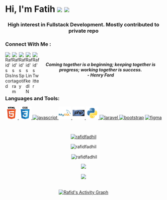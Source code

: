 # Hi, I'm Fatih <img src="https://media.giphy.com/media/hvRJCLFzcasrR4ia7z/giphy.gif" width=25> ![](https://visitor-badge.glitch.me/badge?page_id=itsmeshibintmz.itsmeshibintmz&style=default)
<h3 align="center">High interest in Fullstack Development. Mostly contributed to private repo </h3>
<div align="center"> 

</div>
<h3>Connect With Me :</h3>
<p align="left">
<a href="https://discordapp.com/channels/@me/Rafid Fadhil#5544/">
  <img align="left" alt="Rafid's Discord" width="22px" src="https://raw.githubusercontent.com/peterthehan/peterthehan/master/assets/discord.svg" />
</a>
<a href="https://www.instagram.com/rafidfadhill/">
  <img align="left" alt="Rafid's Instagram" width="22px" src="https://raw.githubusercontent.com/rahuldkjain/github-profile-readme-generator/master/src/images/icons/Social/instagram.svg" />
</a>
<a href="https://open.spotify.com/user/sa88ks6b7mub5o1shw356if8y?si=9290ff969a8742f4">
  <img align="left" alt="Rafid's Spotify" width="22px" src="https://github.com/rahuldkjain/github-profile-readme-generator/blob/master/src/images/icons/Social/spotify.svg" />
</a>
<a href="https://www.linkedin.com/in/rafidfadhil/">
  <img align="left" alt="Rafid's LinkedIN" width="22px" src="https://raw.githubusercontent.com/peterthehan/peterthehan/master/assets/linkedin.svg" />
</a>
<a href="https://twitter.com/rafidfadhil5">
  <img align="left" alt="Rafid's Twitter" width="22px" src="https://raw.githubusercontent.com/peterthehan/peterthehan/master/assets/twitter.svg" />
</a> 
<br />
</h1>

<p align='center'><em><b>Coming together is a beginning; keeping together is progress; working together is success.</b></em>
<br/>
 <em><b>- Henry Ford</b></em>
<br><br/>
<br>
<h3>Languages and Tools:</h3>
<p>
  <a href="https://www.w3.org/html/" target="_blank"> <img src="https://raw.githubusercontent.com/devicons/devicon/master/icons/html5/html5-original-wordmark.svg" alt="html5" width="40" height="40"/> </a> 
  <a href="https://www.w3schools.com/css/" target="_blank"> <img src="https://raw.githubusercontent.com/devicons/devicon/master/icons/css3/css3-original-wordmark.svg" alt="css3" width="40" height="40"/> </a> 
  <a href="https://www.javascript.com/" target="_blank"> <img src="https://cdn.jsdelivr.net/gh/devicons/devicon/icons/javascript/javascript-original.svg" alt="javascript" width="40" height="40"/> </a> 
  <a href="https://www.mysql.com/" target="_blank"> <img src="https://raw.githubusercontent.com/devicons/devicon/master/icons/mysql/mysql-original-wordmark.svg" alt="mysql" width="40" height="40"/> </a> 
  <a href="https://www.php.net" target="_blank"> <img src="https://raw.githubusercontent.com/devicons/devicon/master/icons/php/php-original.svg" alt="php" width="40" height="40"/> </a> 
  <a href="https://www.python.org" target="_blank"> <img src="https://raw.githubusercontent.com/devicons/devicon/master/icons/python/python-original.svg" alt="python" width="40" height="40"/> </a>
  <a href="https://laravel.com/" target="_blank"> <img src="https://laravel.com/img/logomark.min.svg" alt="laravel" width="40" height="40"/> </a>
  <a href="https://getbootstrap.com/docs/5.2/getting-started/introduction/" target="_blank"> <img src="https://cdn.jsdelivr.net/gh/devicons/devicon/icons/bootstrap/bootstrap-original.svg" alt="bootstrap" width="40" height="40" /></a>
  <a href="https://www.figma.com/files/recent?fuid=1033959841033240726/" target="_blank"> <img src="https://cdn.jsdelivr.net/gh/devicons/devicon/icons/figma/figma-original.svg" alt="figma" width="40" height="40" /></a>
</p>
<br>
<div align="center">
<p align="center"> <a href="https://github.com/ryo-ma/github-profile-trophy"><img src="https://github-profile-trophy.vercel.app/?username=rafidfadhil&theme=discord" alt="rafidfadhil" /></a></p>
<p><img align="center" src="https://github-readme-stats.vercel.app/api/top-langs?username=rafidfadhil&show_icons=true&locale=en&layout=compact&theme=dark" alt="rafidfadhil" /></p>
<p>&nbsp;<img align="center" src="https://github-readme-stats.vercel.app/api?username=rafidfadhil&theme=dark&show_icons=true" alt="rafidfadhil" /></p>
<p><a href="http://www.github.com/rafidfadhil"><img src="https://github-readme-streak-stats.herokuapp.com/?user=rafidfahdil&stroke=ffffff&background=000000&ring=0891b2&fire=FF0000&currStreakNum=ffffff&currStreakLabel=0891b2&sideNums=ffffff&sideLabels=ffffff&dates=ffffff&hide_border=false" /></a></p>
<p><img src="https://metrics.lecoq.io/rafidfadhil?template=classic&achievements=1&achievements.threshold=C&achievements.secrets=true&achievements.display=compact&achievements.limit=0&config.timezone=Asia%2FDhaka">	</p>
  <br/>
   <a href="https://github.com/rafidfahdil"><img alt="Rafid's Activity Graph" src="https://activity-graph.herokuapp.com/graph?username=rafidfadhil&custom_title=Abdi%20Fatih's%20Contribution%20Graph&theme=react-dark" /></a>
  <br/>
<div align="center">
</div>
</div>
